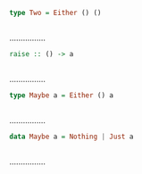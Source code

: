 ```Haskell
type Two = Either () ()
```
```kotlin:ank:silent

```
................
```Haskell
raise :: () -> a
```
```kotlin:ank:silent

```
................
```Haskell
type Maybe a = Either () a
```
```kotlin:ank:silent

```
................
```Haskell
data Maybe a = Nothing | Just a
```
```kotlin:ank:silent

```
................

